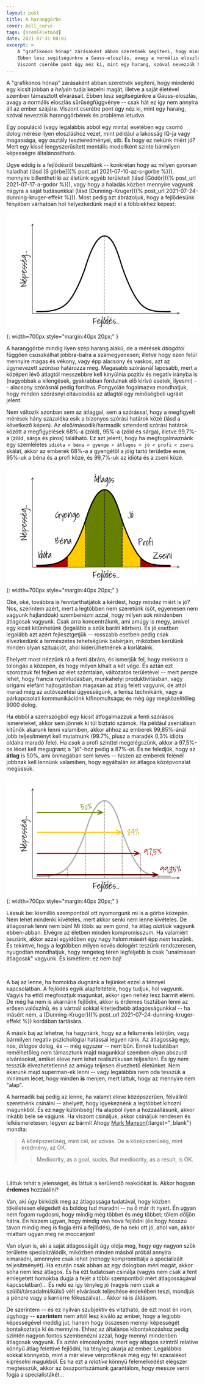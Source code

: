 ```yaml
---
layout: post
title: A haranggörbe
cover: bell_curve
tags: [szemléletmód]
date: 2021-07-31 00:01
excerpt: >
    A "grafikonos hónap" zárásaként abban szeretnék segíteni, hogy mindenki egy kicsit jobban a *helyén* tudja kezelni magát, illetve a saját életével szemben támasztott elvárásait.
    Ebben lesz segítségünkre a Gauss-eloszlás, avagy a normális eloszlás sűrűségfüggvénye -- csak hát ez így nem annyira áll az ember szájára.
    Viszont cserébe pont úgy néz ki, mint egy harang, szóval nevezzük haranggörbének és probléma letudva.
---
```


A "grafikonos hónap" zárásaként abban szeretnék segíteni, hogy mindenki egy kicsit jobban a *helyén* tudja kezelni magát, illetve a saját életével szemben támasztott elvárásait.
Ebben lesz segítségünkre a Gauss-eloszlás, avagy a normális eloszlás sűrűségfüggvénye -- csak hát ez így nem annyira áll az ember szájára.
Viszont cserébe pont úgy néz ki, mint egy harang, szóval nevezzük haranggörbének és probléma letudva.
    
Egy populáció (vagy legalábbis abból egy minta) esetében egy csomó dolog mérése ilyen eloszláshoz vezet, mint például a lakosság IQ-ja vagy magassága, egy osztály teszteredményei, stb.
És hogy ez nekünk miért jó?
Mert egy kissé leegyszerűsített mentális modellként szinte bármilyen képességre általánosítható.

Ugye eddig is a fejlődésről beszéltünk -- konkrétan hogy az milyen gyorsan haladhat (lásd [S görbe]({% post_url 2021-07-10-az-s-gorbe %})), mennyire billentheti ki az életünk egyéb területeit (lásd [Gödör]({% post_url 2021-07-17-a-godor %})), vagy hogy a haladás közben mennyire vagyunk nagyra a saját tudásunkkal (lásd [Dunning-Kruger]({% post_url 2021-07-24-dunning-kruger-effekt %})).
Most pedig azt ábrázoljuk, hogy a fejlődésünk fényében várhatóan hol helyezkedünk majd el a többiekhez képest:

![A haranggörbe](/images/original/bell_curve_shape.png){: width=700px style="margin:40px 20px;" }

A haranggörbe mindig ilyen szép harang alakú, de a mérések *átlagától* függően csúszkálhat jobbra-balra a számegyenesen; illetve hogy ezen felül mennyire magas és vékony, vagy épp alacsony és vaskos, azt az úgynevezett *szórása* határozza meg.
Magasabb szórásnál laposabb, mert a középen lévő átlagtól messzebbre kell kinyúlnia pozitív és negatív irányba is (nagyobbak a kilengések, gyakrabban fordulnak elő kirívó esetek, ilyesmi) -- alacsony szórásnál pedig fordítva.
Pongyolán fogalmazva mondhatjuk, hogy minden szórásnyi eltávolodás az átlagtól egy minőségbeli ugrást jelent.

Nem változik azonban sem az átlaggal, sem a szórással, hogy a megfigyelt mérések hány százaléka esik a bizonyos szórási határok közé (lásd a következő képen).
Az első/második/harmadik sztenderd szórási határok között a megfigyelések 68%-a (zöld), 95%-a (zöld és sárga), illetve 99,7%-a (zöld, sárga és piros) található.
Ez azt jelenti, hogy ha megfogalmaznánk egy szemléletes `idióta < béna < gyenge < átlagos < jó < profi < zseni` skálát, akkor az emberek 68%-a a gyengétől a jóig tartó területbe esne, 95%-uk a béna és a profi közé, és 99,7%-uk az idióta és a zseni közé.

![A haranggörbe szórása](/images/original/bell_curve_zones.png){: width=700px style="margin:40px 20px;" }

Oké, oké, továbbra is fenntarthatjátok a kérdést, hogy mindez miért is jó?
Nos, szerintem azért, mert a legtöbben nem szeretünk (sőt, egyenesen nem vagyunk hajlandóak) szembenézni azzal, hogy milyen sok mindenben átlagosak vagyunk.
Csak arra koncentrálunk, ami amúgy is megy, amivel egy kicsit kitűnhetünk (legalább a szűk baráti körben).
És jó esetben legalább azt azért fejlesztgetjük -- rosszabb esetben pedig csak élvezkedünk a természetes tehetségünk babérjain, miközben kerülünk minden olyan szituációt, ahol kiderülhetnének a korlátaink.
    
Ehelyett most nézzünk rá a fenti ábrára, és ismerjük fel, hogy mekkora a tolongás a közepén, és hogy milyen kihalt a két vége.
És aztán ezt szorozzuk fel fejben az élet számtalan, változatos területével -- mert persze lehet, hogy francia nyelvtudásban, munkahelyi produktivitásban, vagy origami elefánt hajtogatásban magasan az átlag felett vagyunk, de attól marad még az autóvezetési ügyességünk, a tenisz technikánk, vagy a párkapcsolati kommunikációnk kifinomultsága; és még úgy megközelítőleg 9000 dolog.

Ha ebből a szemszögből egy kicsit átfogalmazzuk a fenti szórásos ismereteket, akkor sem jönnek ki túl biztató számok.
Ha például zseniálisan kitűnők akarunk lenni valamiben, akkor ahhoz az emberek 99,85%-ánál jobb teljesítményt kell mutatnunk (99.7%, plusz a maradék 0,3% idióta oldalra maradó fele).
Ha *csak* a profi szinttel megelégszünk, akkor a 97,5%-os lécet kell megugrani; a "jó"-hoz pedig a 87%-ot.
És ne feledjük, hogy az **átlag** is 50%, ami önmagában sem kevés -- hiszen az emberek felénél jobbnak kell lennünk valamiben, hogy egyáltalán az átlagos középvonalat megüssük.

![Miből lesz a zseni?](/images/original/bell_curve_percentages.png){: width=700px style="margin:40px 20px;" }

Lássuk be: kismillió szempontból ott nyomorgunk mi is a görbe közepén.
Nem lehet mindenki kivételes, mert akkor senki nem lenne kivételes.
De átlagosnak lenni nem bűn!
Mi több: az sem gond, ha átlag *alattiak* vagyunk ebben-abban.
Elvégre az életben minden kompromisszum.
Ha valamiért teszünk, akkor azzal egyidőben egy nagy halom másért épp *nem* teszünk.
És tekintve, hogy a legtöbben milyen kevés dologért teszünk rendszeresen, nyugodtan mondhatjuk, hogy rengeteg téren legfeljebb is csak "unalmasan átlagosak" vagyunk.
És ismétlem: ez nem baj!

<br>


A baj az lenne, ha homokba dugnánk a fejünket ezzel a ténnyel kapcsolatban.
A fejlődés egyik alapfeltétele, hogy tudjuk, hol vagyunk.
Vagyis ha ettől megfosztjuk magunkat, akkor igen nehéz lesz bármit elérni.
De még ha nem is akarnánk fejlődni, akkor is érdemes tisztában lenni az erősen valószínű, és a vártnál sokkal kiterjedtebb átlagosságunkkal -- ha másért nem, a [Dunning-Kruger]({% post_url 2021-07-24-dunning-kruger-effekt %}) kordában tartására.

A másik baj az lehetne, ha hagynánk, hogy ez a felismerés letörjön, vagy bármilyen negatív pszichológiai hatással legyen ránk.
Az átlagosság egy, nos, *átlagos* dolog, és -- még egyszer -- nem bűn.
Ennek tudatában remélhetőleg nem támasztunk majd magunkkal szemben olyan abszurd elvárásokat, amiket eleve nem lehet realisztikusan teljesíteni.
És így nem tesszük élvezhetetlenné az amúgy teljesen élvezhető életünket.
Nem akarunk majd superman-ek lenni -- vagy legalábbis nem oda tesszük a minimum lécet, hogy minden **is** menjen, mert láttuk, hogy az mennyire nem "alap".

A harmadik baj pedig az lenne, ha valamit eleve középszerűen, félvállról szeretnénk csinálni -- ahelyett, hogy igyekeznénk a legtöbbet kihozni magunkból.
És ez nagy különbség!
Ha alapból ilyen a hozzáállásunk, akkor inkább bele se vágjunk.
Ha viszont csináljuk, akkor csináljuk rendesen és lelkiismeretesen, legyen az bármi!
Ahogy [Mark Manson](https://markmanson.net/being-average){:target="_blank"} mondta:

> A középszerűség, mint cél, az szívás. De a középszerűség, mint eredmény, az OK.
> > Mediocrity, as a goal, sucks. But mediocrity, as a result, is OK.

<br>


Láttuk tehát a jelenséget, és láttuk a kerülendő reakciókat is.
Akkor hogyan **érdemes** hozzáállni?

Van, aki úgy birkózik meg az átlagossága tudatával, hogy közben tökéletesen elégedett és boldog tud maradni -- na ő már itt nyert.
Én ugyan nem fogom rugdosni, hogy mindig még többet és még többet; tőlem dőljön hátra.
Én hiszem ugyan, hogy mindig van hova fejlődni (és hogy hosszú távon mindig meg is fogja érni a fejlődés), de ha neki ott jó, ahol van, akkor miattam ugyan meg ne moccanjon!

Van olyan is, aki a saját átlagosságát úgy oldja meg, hogy egy nagyon szűk területre specializálódik, miközben minden másból próbál annyira kimaradni, amennyire csak lehet (nehogy kompromittálja a specializált teljesítményét).
Ha ezután csak abban az egy dologban méri magát, akkor soha nem lesz átlagos.
És ha ezt tudatosan csinálja (vagyis nem csak a fent emlegetett homokba dugja a fejét a többi szempontból mért átlagosságával kapcsolatban)...
És neki ez így tényleg jó (vagyis nem csak a szülői/társadalmi/külső vélt elvárások teljesítése érdekében teszi, mondjuk a pénzre vagy a karrierre fókuszálva)...
Akkor rá is áldásom.

De szerintem -- és ez nyilván szubjektív és vitatható, de ezt most én írom, úgyhogy -- **szerintem** nem attól lesz kiváló az ember, hogy a legjobb képességével meddig jut, hanem hogy összesen mennyi képességét bontakoztatja ki és mennyire.
Ehhez az általános kibontakozáshoz pedig szintén nagyon fontos szembenézni azzal, hogy mennyi mindenben átlagosak vagyunk.
És aztán elmosolyodni, mert egy átlagos szintről relatíve könnyű átlag felettivé fejlődni, ha tényleg akarja az ember.
Legalábbis sokkal könnyebb, mint a már eleve vérprofiknak még egy fél százalékot kipréselni magukból.
És ha ezt a *relatíve* könnyű felemelkedést elégszer megtesszük, akkor az összpontszámunk garantálom, hogy messze verni fogja a specialistákét...